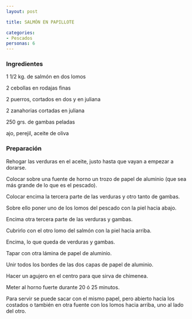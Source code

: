 ```yaml
---
layout: post

title: SALMÓN EN PAPILLOTE

categories:
- Pescados
personas: 6 
---
```

<h3>Ingredientes</h3>
1 1/2 kg. de salmón en dos lomos

2 cebollas en rodajas finas

2 puerros, cortados en dos y en juliana

2 zanahorias cortadas en juliana

250 grs. de gambas peladas

ajo, perejil, aceite de oliva

<h3>Preparación</h3>
Rehogar las verduras en el aceite, justo hasta que vayan a empezar a dorarse.

Colocar sobre una fuente de horno un trozo de papel de aluminio (que sea más grande de lo que es el pescado).

Colocar encima la tercera parte de las verduras y otro tanto de gambas.

Sobre ello poner uno de los lomos del pescado con la piel hacia abajo.

Encima otra tercera parte de las verduras y gambas.

Cubrirlo con el otro lomo del salmón con la piel hacia arriba.

Encima, lo que queda de verduras y gambas.

Tapar con otra lámina de papel de aluminio.

Unir todos los bordes de las dos capas de papel de aluminio.

Hacer un agujero en el centro para que sirva de chimenea.

Meter al horno fuerte durante 20 ó 25 minutos.

Para servir se puede sacar con el mismo papel, pero abierto hacia los costados o también en otra fuente con los lomos hacia arriba, uno al lado del otro.

